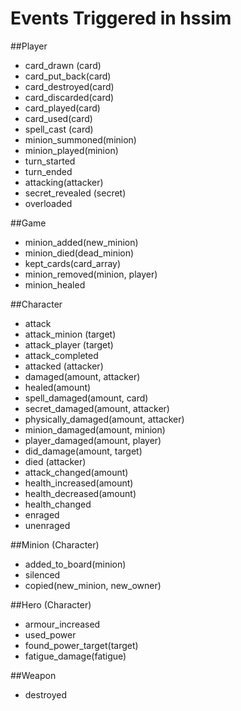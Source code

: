 Events Triggered in hssim
=========================

##Player

 * card_drawn (card)
 * card_put_back(card)
 * card_destroyed(card)
 * card_discarded(card)
 * card_played(card)
 * card_used(card)
 * spell_cast (card)
 * minion_summoned(minion)
 * minion_played(minion)
 * turn_started
 * turn_ended
 * attacking(attacker)
 * secret_revealed (secret)
 * overloaded

##Game
 * minion_added(new_minion)
 * minion_died(dead_minion)
 * kept_cards(card_array)
 * minion_removed(minion, player)
 * minion_healed
 
##Character
 * attack
 * attack_minion (target)
 * attack_player (target)
 * attack_completed
 * attacked (attacker)
 * damaged(amount, attacker)
 * healed(amount)
 * spell_damaged(amount, card)
 * secret_damaged(amount, attacker)
 * physically_damaged(amount, attacker)
 * minion_damaged(amount, minion)
 * player_damaged(amount, player)
 * did_damage(amount, target)
 * died (attacker)
 * attack_changed(amount)
 * health_increased(amount)
 * health_decreased(amount)
 * health_changed
 * enraged
 * unenraged
 
##Minion (Character)
 * added_to_board(minion)
 * silenced
 * copied(new_minion, new_owner)

 
##Hero (Character)
 * armour_increased
 * used_power
 * found_power_target(target)
 * fatigue_damage(fatigue)
 
##Weapon
 * destroyed